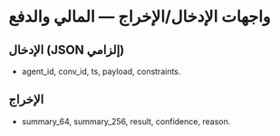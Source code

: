 # واجهات الإدخال/الإخراج — المالي والدفع

## الإدخال (JSON إلزامي)
- agent_id, conv_id, ts, payload, constraints.

## الإخراج
- summary_64, summary_256, result, confidence, reason.

